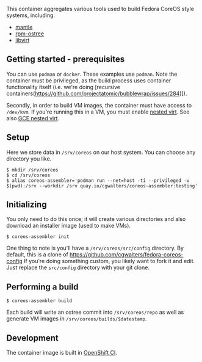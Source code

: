 This container aggregates various tools used to build Fedora CoreOS style
systems, including:

 - [mantle](https://github.com/coreos/mantle)
 - [rpm-ostree](https://github.com/projectatomic/rpm-ostree/)
 - [libvirt](https://github.com/libvirt/libvirt)
 
Getting started - prerequisites
---

You can use `podman` or `docker`. These examples use `podman`. Note the
container must be privileged, as the build process uses container functionality
itself (i.e. we're doing [recursive containers(https://github.com/projectatomic/bubblewrap/issues/284)]).

Secondly, in order to build VM images, the container must have access to
`/dev/kvm`.  If you're running this in a VM, you must enable
[nested virt](https://docs.fedoraproject.org/en-US/quick-docs/using-nested-virtualization-in-kvm/).
See also [GCE nested virt](https://cloud.google.com/compute/docs/instances/enable-nested-virtualization-vm-instances).

Setup
---

Here we store data in `/srv/coreos` on our host system.  You can choose
any directory you like.

```
$ mkdir /srv/coreos
$ cd /srv/coreos
$ alias coreos-assembler='podman run --net=host -ti --privileged -v $(pwd):/srv --workdir /srv quay.io/cgwalters/coreos-assembler:testing'
```

Initializing
---

You only need to do this once; it will create various directories and also
download an installer image (used to make VMs).

```
$ coreos-assembler init
```

One thing to note is you'll have a `/srv/coreos/src/config` directory.  By
default, this is a clone of https://github.com/cgwalters/fedora-coreos-config
If you're doing something custom, you likely want to fork it and edit.  Just
replace the `src/config` directory with your git clone.

Performing a build
---

```
$ coreos-assembler build
```

Each build will write an ostree commit into `/srv/coreos/repo` as well
as generate VM images in `/srv/coreos/builds/$datestamp`.

Development
---

The container image is built in [OpenShift CI](https://api.ci.openshift.org/console/project/coreos/browse/builds/coreos-assembler?tab=history).

